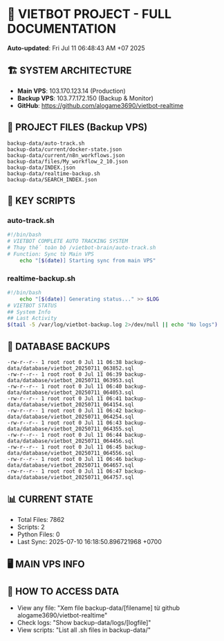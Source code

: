 # 🤖 VIETBOT PROJECT - FULL DOCUMENTATION
**Auto-updated**: Fri Jul 11 06:48:43 AM +07 2025

## 🏗️ SYSTEM ARCHITECTURE
- **Main VPS**: 103.170.123.14 (Production)
- **Backup VPS**: 103.77.172.150 (Backup & Monitor)
- **GitHub**: https://github.com/alogame3690/vietbot-realtime

## 📁 PROJECT FILES (Backup VPS)
```
backup-data/auto-track.sh
backup-data/current/docker-state.json
backup-data/current/n8n_workflows.json
backup-data/files/My_workflow_2_10.json
backup-data/INDEX.json
backup-data/realtime-backup.sh
backup-data/SEARCH_INDEX.json
```

## 🔧 KEY SCRIPTS
### auto-track.sh
```bash
#!/bin/bash
# VIETBOT COMPLETE AUTO TRACKING SYSTEM
# Thay thế toàn bộ /vietbot-brain/auto-track.sh
# Function: Sync từ Main VPS
    echo "[$(date)] Starting sync from main VPS"
```
### realtime-backup.sh
```bash
#!/bin/bash
    echo "[$(date)] Generating status..." >> $LOG
# VIETBOT STATUS
## System Info
## Last Activity
$(tail -5 /var/log/vietbot-backup.log 2>/dev/null || echo "No logs")
```

## 💾 DATABASE BACKUPS
```
-rw-r--r-- 1 root root 0 Jul 11 06:38 backup-data/database/vietbot_20250711_063852.sql
-rw-r--r-- 1 root root 0 Jul 11 06:39 backup-data/database/vietbot_20250711_063953.sql
-rw-r--r-- 1 root root 0 Jul 11 06:40 backup-data/database/vietbot_20250711_064053.sql
-rw-r--r-- 1 root root 0 Jul 11 06:41 backup-data/database/vietbot_20250711_064154.sql
-rw-r--r-- 1 root root 0 Jul 11 06:42 backup-data/database/vietbot_20250711_064254.sql
-rw-r--r-- 1 root root 0 Jul 11 06:43 backup-data/database/vietbot_20250711_064355.sql
-rw-r--r-- 1 root root 0 Jul 11 06:44 backup-data/database/vietbot_20250711_064456.sql
-rw-r--r-- 1 root root 0 Jul 11 06:45 backup-data/database/vietbot_20250711_064556.sql
-rw-r--r-- 1 root root 0 Jul 11 06:46 backup-data/database/vietbot_20250711_064657.sql
-rw-r--r-- 1 root root 0 Jul 11 06:47 backup-data/database/vietbot_20250711_064757.sql
```

## 📊 CURRENT STATE
- Total Files: 7862
- Scripts: 2
- Python Files: 0
- Last Sync: 2025-07-10 16:18:50.896721968 +0700

## 🖥️ MAIN VPS INFO


## 🚨 HOW TO ACCESS DATA
- View any file: "Xem file backup-data/[filename] từ github alogame3690/vietbot-realtime"
- Check logs: "Show backup-data/logs/[logfile]"
- View scripts: "List all .sh files in backup-data/"
